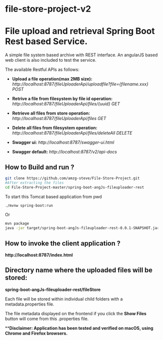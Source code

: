 # file-store-project-v2
File upload and retrieval Spring Boot Rest based Service.
=====================

A simple file system based archive with REST interface. An angularJS based web client is also included to test the service.

The available Restful APIs as follows:

* **Upload a file operation(max 2MB size):**
*http://localhost:8787/fileUploaderApi/uploadfile?file={filename.xxx} POST*

* **Retrive a file from filesystem by file id operation:**
*http://localhost:8787/fileUploaderApi/files/{uuid} GET*

* **Retrieve all files from store operation:**
*http://localhost:8787/fileUploaderApi/files GET*

* **Delete all files from filesystem operation:**
*http://localhost:8787/fileUploaderApi/files/deleteAll DELETE*

* **Swagger ui:**
*http://localhost:8787/swagger-ui.html*

* **Swagger default:**
*http://localhost:8787/v2/api-docs*

How to Build and run ?
-------------

```bash
git clone https://github.com/amzg-steve/File-Store-Project.git
#After extracting the files
cd File-Store-Project-master/spring-boot-angJs-fileuploader-rest
```
To start this Tomcat based application from pwd
```bash
./mvnw spring-boot:run
```
Or

```bash
mvn package
java -jar target/spring-boot-angJs-fileuploader-rest-0.0.1-SNAPSHOT.jar
```

How to invoke the client application ?
-------------
**http://localhost:8787/index.html**

Directory name where the uploaded files will be stored:
-------------
**spring-boot-angJs-fileuploader-rest/fileStore**

Each file will be stored within individual child folders with a metadata.properties file.

The file metadata displayed on the frontend if you click the **Show Files** button will come from this .properties file.


****Disclaimer: Application has been tested and verified on macOS, using Chrome and Firefox browsers.**


